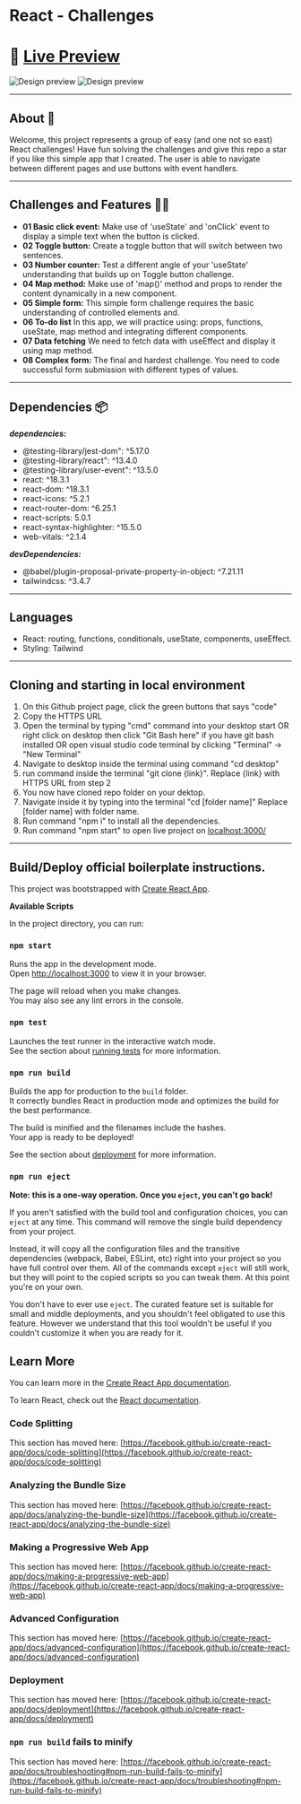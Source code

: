 # React - Challenges

# 🔗 [Live Preview](https://react-challenges-predrag.netlify.app/)

![Design preview](./public/project-preview2.png)
![Design preview](./public/project-preview3.png)

---

## About 👋

Welcome, this project represents a group of easy (and one not so east) React challenges! Have fun solving the challenges and give this repo a star if you like this simple app that I created. The user is able to navigate between different pages and use buttons with event handlers.

---

## Challenges and Features 👨‍💻

- **01 Basic click event:** Make use of 'useState' and 'onClick' event to display a simple text when the button is clicked.
- **02 Toggle button:** Create a toggle button that will switch between two sentences.
- **03 Number counter:** Test a different angle of your 'useState' understanding that builds up on Toggle button challenge.
- **04 Map method:** Make use of 'map()' method and props to render the content dynamically in a new component.
- **05 Simple form:** This simple form challenge requires the basic understanding of controlled elements and.
- **06 To-do list** In this app, we will practice using: props, functions, useState, map method and integrating different components.
- **07 Data fetching** We need to fetch data with useEffect and display it using map method.
- **08 Complex form:** The final and hardest challenge. You need to code successful form submission with different types of values.

---

## Dependencies 📦

***dependencies:***
- @testing-library/jest-dom": ^5.17.0
- @testing-library/react": ^13.4.0
- @testing-library/user-event": ^13.5.0
- react: ^18.3.1
- react-dom: ^18.3.1
- react-icons: ^5.2.1
- react-router-dom: ^6.25.1
- react-scripts: 5.0.1
- react-syntax-highlighter: ^15.5.0
- web-vitals: ^2.1.4
  

***devDependencies:*** 
- @babel/plugin-proposal-private-property-in-object: ^7.21.11
- tailwindcss: ^3.4.7
  
---

## Languages

- React: routing, functions, conditionals, useState, components, useEffect.
- Styling: Tailwind

---

## Cloning and starting in local environment

1. On this Github project page, click the green buttons that says "code" 
2. Copy the HTTPS URL
3. Open the terminal by typing "cmd" command into your desktop start OR right click on desktop then click "Git Bash here" if you have git bash installed OR open visual studio code terminal by clicking "Terminal" -> "New Terminal"
4. Navigate to desktop inside the terminal using command "cd desktop"
5. run command inside the terminal "git clone {link}". Replace {link} with HTTPS URL from step 2
6. You now have cloned repo folder on your dektop.
7. Navigate inside it by typing into the terminal "cd [folder name]" Replace [folder name] with folder name.
8. Run command "npm i" to install all the dependencies.
9. Run command "npm start" to open live project on [localhost:3000/](http://localhost:3000/)

---

## Build/Deploy official boilerplate instructions.

This project was bootstrapped with [Create React App](https://github.com/facebook/create-react-app).

**Available Scripts**

In the project directory, you can run:

### `npm start`

Runs the app in the development mode.\
Open [http://localhost:3000](http://localhost:3000) to view it in your browser.

The page will reload when you make changes.\
You may also see any lint errors in the console.

### `npm test`

Launches the test runner in the interactive watch mode.\
See the section about [running tests](https://facebook.github.io/create-react-app/docs/running-tests) for more information.

### `npm run build`

Builds the app for production to the `build` folder.\
It correctly bundles React in production mode and optimizes the build for the best performance.

The build is minified and the filenames include the hashes.\
Your app is ready to be deployed!

See the section about [deployment](https://facebook.github.io/create-react-app/docs/deployment) for more information.

### `npm run eject`

**Note: this is a one-way operation. Once you `eject`, you can't go back!**

If you aren't satisfied with the build tool and configuration choices, you can `eject` at any time. This command will remove the single build dependency from your project.

Instead, it will copy all the configuration files and the transitive dependencies (webpack, Babel, ESLint, etc) right into your project so you have full control over them. All of the commands except `eject` will still work, but they will point to the copied scripts so you can tweak them. At this point you're on your own.

You don't have to ever use `eject`. The curated feature set is suitable for small and middle deployments, and you shouldn't feel obligated to use this feature. However we understand that this tool wouldn't be useful if you couldn't customize it when you are ready for it.

## Learn More

You can learn more in the [Create React App documentation](https://facebook.github.io/create-react-app/docs/getting-started).

To learn React, check out the [React documentation](https://reactjs.org/).

### Code Splitting

This section has moved here: [https://facebook.github.io/create-react-app/docs/code-splitting](https://facebook.github.io/create-react-app/docs/code-splitting)

### Analyzing the Bundle Size

This section has moved here: [https://facebook.github.io/create-react-app/docs/analyzing-the-bundle-size](https://facebook.github.io/create-react-app/docs/analyzing-the-bundle-size)

### Making a Progressive Web App

This section has moved here: [https://facebook.github.io/create-react-app/docs/making-a-progressive-web-app](https://facebook.github.io/create-react-app/docs/making-a-progressive-web-app)

### Advanced Configuration

This section has moved here: [https://facebook.github.io/create-react-app/docs/advanced-configuration](https://facebook.github.io/create-react-app/docs/advanced-configuration)

### Deployment

This section has moved here: [https://facebook.github.io/create-react-app/docs/deployment](https://facebook.github.io/create-react-app/docs/deployment)

### `npm run build` fails to minify

This section has moved here: [https://facebook.github.io/create-react-app/docs/troubleshooting#npm-run-build-fails-to-minify](https://facebook.github.io/create-react-app/docs/troubleshooting#npm-run-build-fails-to-minify)
